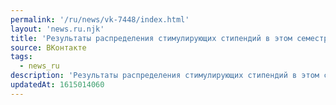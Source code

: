 ```yaml
---
permalink: '/ru/news/vk-7448/index.html'
layout: 'news.ru.njk'
title: 'Результаты распределения стимулирующих стипендий в этом семестре'
source: ВКонтакте
tags:
  - news_ru
description: 'Результаты распределения стимулирующих стипендий в этом семестре'
updatedAt: 1615014060
---
```


